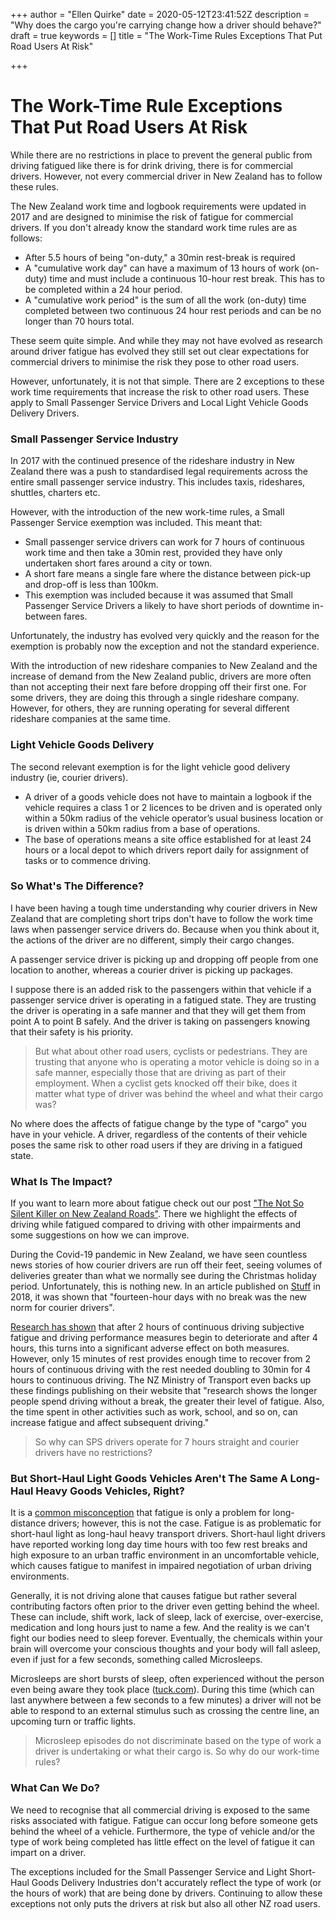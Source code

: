 +++
author = "Ellen Quirke"
date = 2020-05-12T23:41:52Z
description = "Why does the cargo you're carrying change how a driver should behave?"
draft = true
keywords = []
title = "The Work-Time Rules Exceptions That Put Road Users At Risk"

+++
# The Work-Time Rule Exceptions That Put Road Users At Risk

While there are no restrictions in place to prevent the general public from driving fatigued like there is for drink driving, there is for commercial drivers. However, not every commercial driver in New Zealand has to follow these rules.

The New Zealand work time and logbook requirements were updated in 2017 and are designed to minimise the risk of fatigue for commercial drivers. If you don't already know the standard work time rules are as follows:

* After 5.5 hours of being "on-duty," a 30min rest-break is required
* A "cumulative work day" can have a maximum of 13 hours of work (on-duty) time and must include a continuous 10-hour rest break. This has to be completed within a 24 hour period.
* A "cumulative work period" is the sum of all the work (on-duty) time completed between two continuous 24 hour rest periods and can be no longer than 70 hours total.

These seem quite simple. And while they may not have evolved as research around driver fatigue has evolved they still set out clear expectations for commercial drivers to minimise the risk they pose to other road users.

However, unfortunately, it is not that simple. There are 2 exceptions to these work time requirements that increase the risk to other road users. These apply to Small Passenger Service Drivers and Local Light Vehicle Goods Delivery Drivers.

### Small Passenger Service Industry

In 2017 with the continued presence of the rideshare industry in New Zealand there was a push to standardised legal requirements across the entire small passenger service industry. This includes taxis, rideshares, shuttles, charters etc.

However, with the introduction of the new work-time rules, a Small Passenger Service exemption was included. This meant that:

* Small passenger service drivers can work for 7 hours of continuous work time and then take a 30min rest, provided they have only undertaken short fares around a city or town.
* A short fare means a single fare where the distance between pick-up and drop-off is less than 100km.
* This exemption was included because it was assumed that Small Passenger Service Drivers a likely to have short periods of downtime in-between fares.

Unfortunately, the industry has evolved very quickly and the reason for the exemption is probably now the exception and not the standard experience.

With the introduction of new rideshare companies to New Zealand and the increase of demand from the New Zealand public, drivers are more often than not accepting their next fare before dropping off their first one. For some drivers, they are doing this through a single rideshare company. However, for others, they are running operating for several different rideshare companies at the same time.

### Light Vehicle Goods Delivery

The second relevant exemption is for the light vehicle good delivery industry (ie, courier drivers). 

* A driver of a goods vehicle does not have to maintain a logbook if the vehicle requires a class 1 or 2 licences to be driven and is operated only within a 50km radius of the vehicle operator’s usual business location or is driven within a 50km radius from a base of operations. 
* The base of operations means a site office established for at least 24 hours or a local depot to which drivers report daily for assignment of tasks or to commence driving.

### So What's The Difference?

I have been having a tough time understanding why courier drivers in New Zealand that are completing short trips don't have to follow the work time laws when passenger service drivers do. Because when you think about it, the actions of the driver are no different, simply their cargo changes.

A passenger service driver is picking up and dropping off people from one location to another, whereas a courier driver is picking up packages.

I suppose there is an added risk to the passengers within that vehicle if a passenger service driver is operating in a fatigued state. They are trusting the driver is operating in a safe manner and that they will get them from point A to point B safely. And the driver is taking on passengers knowing that their safety is his priority.

> But what about other road users, cyclists or pedestrians. They are trusting that anyone who is operating a motor vehicle is doing so in a safe manner, especially those that are driving as part of their employment. When a cyclist gets knocked off their bike, does it matter what type of driver was behind the wheel and what their cargo was?

No where does the affects of fatigue change by the type of "cargo" you have in your vehicle. A driver, regardless of the contents of their vehicle poses the same risk to other road users if they are driving in a fatigued state.

### What Is The Impact?

If you want to learn more about fatigue check out our post ["The Not So Silent Killer on New Zealand Roads"](https://logmate.co.nz/blog/the-not-so-silent-killer-on-nz-roads/). There we highlight the effects of driving while fatigued compared to driving with other impairments and some suggestions on how we can improve.

During the Covid-19 pandemic in New Zealand, we have seen countless news stories of how courier drivers are run off their feet, seeing volumes of deliveries greater than what we normally see during the Christmas holiday period. Unfortunately, this is nothing new. In an article published on [Stuff](https://www.stuff.co.nz/business/better-business/104705738/long-days-no-annual-leave-no-breaks--courier-drivers-reveal-difficulties-of-job) in 2018, it was shown that "fourteen-hour days with no break was the new norm for courier drivers".

[Research has shown](https://www.sciencedirect.com/science/article/pii/S0022437514000048) that after 2 hours of continuous driving subjective fatigue and driving performance measures begin to deteriorate and after 4 hours, this turns into a significant adverse effect on both measures. However, only 15 minutes of rest provides enough time to recover from 2 hours of continuous driving with the rest needed doubling to 30min for 4 hours to continuous driving. The NZ Ministry of Transport even backs up these findings publishing on their website that "research shows the longer people spend driving without a break, the greater their level of fatigue. Also, the time spent in other activities such as work, school, and so on, can increase fatigue and affect subsequent driving."

> So why can SPS drivers operate for 7 hours straight and courier drivers have no restrictions?

### But Short-Haul Light Goods Vehicles Aren't The Same A Long-Haul Heavy Goods Vehicles, Right?

It is a [common misconception](https://www.tac.vic.gov.au/road-safety/safe-driving/tips-and-tools/fighting-fatigue) that fatigue is only a problem for long-distance drivers; however, this is not the case. Fatigue is as problematic for short-haul light as long-haul heavy transport drivers. Short-haul light drivers have reported working long day time hours with too few rest breaks and high exposure to an urban traffic environment in an uncomfortable vehicle, which causes fatigue to manifest in impaired negotiation of urban driving environments.

Generally, it is not driving alone that causes fatigue but rather several contributing factors often prior to the driver even getting behind the wheel. These can include, shift work, lack of sleep, lack of exercise, over-exercise, medication and long hours just to name a few. And the reality is we can't fight our bodies need to sleep forever. Eventually, the chemicals within your brain will overcome your conscious thoughts and your body will fall asleep, even if just for a few seconds, something called Microsleeps. 

Microsleeps are short bursts of sleep, often experienced without the person even being aware they took place ([tuck.com](https://www.tuck.com/microsleep/)). During this time (which can last anywhere between a few seconds to a few minutes) a driver will not be able to respond to an external stimulus such as crossing the centre line, an upcoming turn or traffic lights. 

> Microsleep episodes do not discriminate based on the type of work a driver is undertaking or what their cargo is. So why do our work-time rules?

### What Can We Do?

We need to recognise that all commercial driving is exposed to the same risks associated with fatigue. Fatigue can occur long before someone gets behind the wheel of a vehicle. Furthermore, the type of vehicle and/or the type of work being completed has little effect on the level of fatigue it can impart on a driver. 

The exceptions included for the Small Passenger Service and Light Short-Haul Goods Delivery Industries don't accurately reflect the type of work (or the hours of work) that are being done by drivers. Continuing to allow these exceptions not only puts the drivers at risk but also all other NZ road users. 